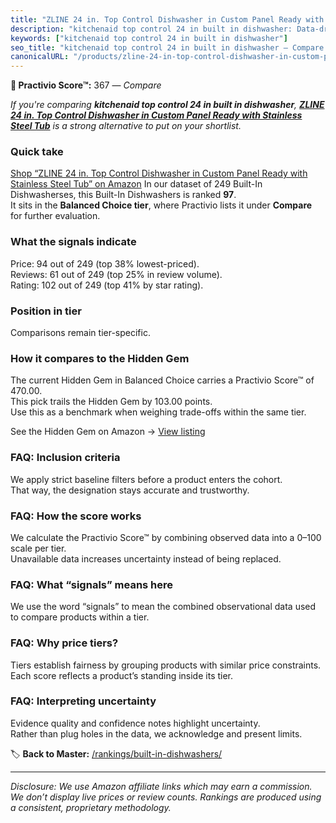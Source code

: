 ```yaml
---
title: "ZLINE 24 in. Top Control Dishwasher in Custom Panel Ready with Stainless Steel Tub"
description: "kitchenaid top control 24 in built in dishwasher: Data-driven ranking using the Practivio Score™. Positioned by quality, value, demand, findability, momentum."
keywords: ["kitchenaid top control 24 in built in dishwasher"]
seo_title: "kitchenaid top control 24 in built in dishwasher — Compare (2025)"
canonicalURL: "/products/zline-24-in-top-control-dishwasher-in-custom-panel-ready-with-stainless-steel-tub-B07MR4MBDZ/"
---
```


**🛒 Practivio Score™:** 367 — _Compare_


*If you're comparing **kitchenaid top control 24 in built in dishwasher**, **[ZLINE 24 in. Top Control Dishwasher in Custom Panel Ready with Stainless Steel Tub](https://www.amazon.com/dp/B07MR4MBDZ?tag=practivio-20)** is a strong alternative to put on your shortlist.*
### Quick take
[Shop “ZLINE 24 in. Top Control Dishwasher in Custom Panel Ready with Stainless Steel Tub” on Amazon](https://www.amazon.com/dp/B07MR4MBDZ?tag=practivio-20)
In our dataset of 249 Built-In Dishwasherses, this Built-In Dishwashers is ranked **97**.  
It sits in the **Balanced Choice tier**, where Practivio lists it under **Compare** for further evaluation.

### What the signals indicate
Price: 94 out of 249 (top 38% lowest-priced).  
Reviews: 61 out of 249 (top 25% in review volume).  
Rating: 102 out of 249 (top 41% by star rating).  

### Position in tier
Comparisons remain tier-specific.

### How it compares to the Hidden Gem
The current Hidden Gem in Balanced Choice carries a Practivio Score™ of 470.00.  
This pick trails the Hidden Gem by 103.00 points.  
Use this as a benchmark when weighing trade-offs within the same tier.  

See the Hidden Gem on Amazon → [View listing](https://www.amazon.com/dp/B01MQGDIAR?tag=practivio-20)

### FAQ: Inclusion criteria
We apply strict baseline filters before a product enters the cohort.  
That way, the designation stays accurate and trustworthy.

### FAQ: How the score works
We calculate the Practivio Score™ by combining observed data into a 0–100 scale per tier.  
Unavailable data increases uncertainty instead of being replaced.

### FAQ: What “signals” means here
We use the word “signals” to mean the combined observational data used to compare products within a tier.

### FAQ: Why price tiers?
Tiers establish fairness by grouping products with similar price constraints.  
Each score reflects a product’s standing inside its tier.

### FAQ: Interpreting uncertainty
Evidence quality and confidence notes highlight uncertainty.  
Rather than plug holes in the data, we acknowledge and present limits.

<!-- Missing template for Compare/CompareWithinPriceClass -->


🏷️ **Back to Master:** [/rankings/built-in-dishwashers/](/rankings/built-in-dishwashers/)

---
_Disclosure: We use Amazon affiliate links which may earn a commission. We don’t display live prices or review counts. Rankings are produced using a consistent, proprietary methodology._
